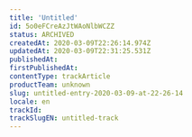 ```yaml
---
title: 'Untitled'
id: 5o0eFCreAzJtWAoNlbWCZZ
status: ARCHIVED
createdAt: 2020-03-09T22:26:14.974Z
updatedAt: 2020-03-09T22:31:25.531Z
publishedAt: 
firstPublishedAt: 
contentType: trackArticle
productTeam: unknown
slug: untitled-entry-2020-03-09-at-22-26-14
locale: en
trackId: 
trackSlugEN: untitled-track
---
```




